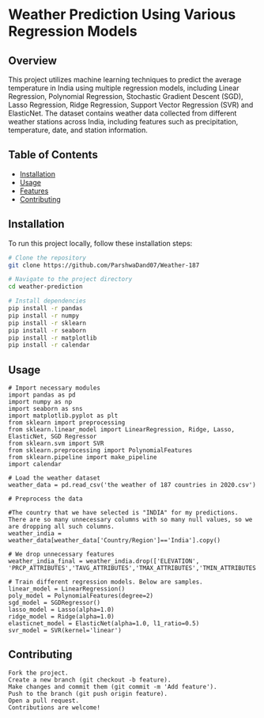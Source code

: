 # Weather Prediction Using Various Regression Models

## Overview

This project utilizes machine learning techniques to predict the average temperature in India using multiple regression models, including Linear Regression, Polynomial Regression, Stochastic Gradient Descent (SGD), Lasso Regression, Ridge Regression, Support Vector Regression (SVR) and ElasticNet. The dataset contains weather data collected from different weather stations across India, including features such as precipitation, temperature, date, and station information.

## Table of Contents

- [Installation](#installation)
- [Usage](#usage)
- [Features](#features)
- [Contributing](#contributing)

## Installation

To run this project locally, follow these installation steps:

```bash
# Clone the repository
git clone https://github.com/ParshwaDand07/Weather-187

# Navigate to the project directory
cd weather-prediction

# Install dependencies
pip install -r pandas
pip install -r numpy
pip install -r sklearn
pip install -r seaborn
pip install -r matplotlib
pip install -r calendar
```
## Usage
```
# Import necessary modules
import pandas as pd
import numpy as np
import seaborn as sns
import matplotlib.pyplot as plt
from sklearn import preprocessing
from sklearn.linear_model import LinearRegression, Ridge, Lasso, ElasticNet, SGD Regressor
from sklearn.svm import SVR
from sklearn.preprocessing import PolynomialFeatures
from sklearn.pipeline import make_pipeline
import calendar

# Load the weather dataset
weather_data = pd.read_csv('the weather of 187 countries in 2020.csv')

# Preprocess the data 

#The country that we have selected is "INDIA" for my predictions. There are so many unnecessary columns with so many null values, so we are dropping all such columns.
weather_india = weather_data[weather_data['Country/Region']=='India'].copy()

# We drop unnecessary features
weather_india_final = weather_india.drop(['ELEVATION', 'PRCP_ATTRIBUTES','TAVG_ATTRIBUTES','TMAX_ATTRIBUTES','TMIN_ATTRIBUTES','DAPR','MDP')

# Train different regression models. Below are samples.
linear_model = LinearRegression()
poly_model = PolynomialFeatures(degree=2)
sgd_model = SGDRegressor()
lasso_model = Lasso(alpha=1.0)
ridge_model = Ridge(alpha=1.0)
elasticnet_model = ElasticNet(alpha=1.0, l1_ratio=0.5)
svr_model = SVR(kernel='linear')
```


## Contributing
```
Fork the project.
Create a new branch (git checkout -b feature).
Make changes and commit them (git commit -m 'Add feature').
Push to the branch (git push origin feature).
Open a pull request.
Contributions are welcome!
```
